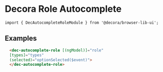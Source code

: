 # Decora Role Autocomplete

`import { DecAutocompleteRoleModule } from '@decora/browser-lib-ui';`

## Examples

```html
  <dec-autocomplete-role [(ngModel)]="role"
  [types]="types"
  (selected)="optionSelected($event)">
  </dec-autocomplete-role>
```
